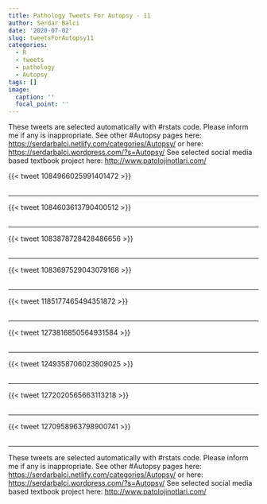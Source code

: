 ```yaml
---
title: Pathology Tweets For Autopsy - 11
author: Serdar Balci
date: '2020-07-02'
slug: tweetsForAutopsy11
categories:
  - R
  - tweets
  - pathology
  - Autopsy
tags: []
image:
  caption: ''
  focal_point: ''
---
```



These tweets are selected automatically with #rstats code. Please inform me if any is inappropriate.
See other #Autopsy pages here: https://serdarbalci.netlify.com/categories/Autopsy/  or here: https://serdarbalci.wordpress.com/?s=Autopsy/ 
See selected social media based textbook project here: http://www.patolojinotlari.com/

{{< tweet 1084966025991401472 >}}
<br>
<br>
<hr>
{{< tweet 1084603613790400512 >}}
<br>
<br>
<hr>
{{< tweet 1083878728428486656 >}}
<br>
<br>
<hr>
{{< tweet 1083697529043079168 >}}
<br>
<br>
<hr>
{{< tweet 1185177465494351872 >}}
<br>
<br>
<hr>
{{< tweet 1273816850564931584 >}}
<br>
<br>
<hr>
{{< tweet 1249358706023809025 >}}
<br>
<br>
<hr>
{{< tweet 1272020565663113218 >}}
<br>
<br>
<hr>
{{< tweet 1270958963798900741 >}}
<br>
<br>
<hr>


These tweets are selected automatically with #rstats code. Please inform me if any is inappropriate.
See other #Autopsy pages here: https://serdarbalci.netlify.com/categories/Autopsy/  or here: https://serdarbalci.wordpress.com/?s=Autopsy/ 
See selected social media based textbook project here: http://www.patolojinotlari.com/
